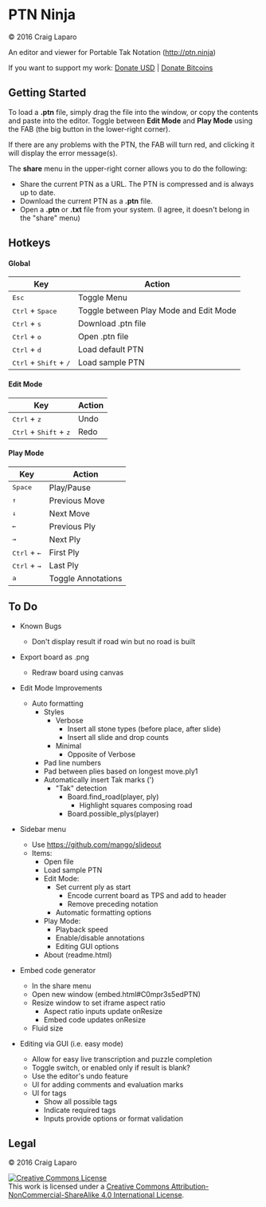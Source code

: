 # PTN Ninja
&copy; 2016 Craig Laparo

An editor and viewer for Portable Tak Notation (http://ptn.ninja)

If you want to support my work:
[Donate USD](https://www.paypal.me/gruppler) |
[Donate Bitcoins](bitcoin:12mD2HUNb4MJoLfVDDLS1wep1hdhrSY3L8)

## Getting Started
To load a **.ptn** file, simply drag the file into the window, or copy the contents and paste into the editor. Toggle between **Edit Mode** and **Play Mode** using the FAB (the big button in the lower-right corner).

If there are any problems with the PTN, the FAB will turn red, and clicking it will display the error message(s).

The **share** menu in the upper-right corner allows you to do the following:
- Share the current PTN as a URL. The PTN is compressed and is always up to date.
- Download the current PTN as a **.ptn** file.
- Open a **.ptn** or **.txt** file from your system. (I agree, it doesn't belong in the "share" menu)



## Hotkeys
#### Global
| Key                            | Action                                     |
| ------------------------------ | ------------------------------------------ |
| <kbd>Esc</kbd>                 | Toggle Menu                                |
| <kbd>Ctrl</kbd> + <kbd>Space</kbd> | Toggle between Play Mode and Edit Mode |
| <kbd>Ctrl</kbd> + <kbd>s</kbd> | Download .ptn file                         |
| <kbd>Ctrl</kbd> + <kbd>o</kbd> | Open .ptn file                             |
| <kbd>Ctrl</kbd> + <kbd>d</kbd> | Load default PTN                           |
| <kbd>Ctrl</kbd> + <kbd>Shift</kbd> + <kbd>/</kbd> | Load sample PTN         |

#### Edit Mode
| Key                                               | Action |
| ------------------------------------------------- | ------ |
| <kbd>Ctrl</kbd> + <kbd>z</kbd>                    | Undo   |
| <kbd>Ctrl</kbd> + <kbd>Shift</kbd> + <kbd>z</kbd> | Redo   |

#### Play Mode
| Key                                 | Action             |
| ----------------------------------- | ------------------ |
| <kbd>Space</kbd>                    | Play/Pause         |
| <kbd>&uarr;</kbd>                   | Previous Move      |
| <kbd>&darr;</kbd>                   | Next Move          |
| <kbd>&larr;</kbd>                   | Previous Ply       |
| <kbd>&rarr;</kbd>                   | Next Ply           |
| <kbd>Ctrl</kbd> + <kbd>&larr;</kbd> | First Ply          |
| <kbd>Ctrl</kbd> + <kbd>&rarr;</kbd> | Last Ply           |
| <kbd>a</kbd>                        | Toggle Annotations |



## To Do
- Known Bugs
  - Don't display result if road win but no road is built


- Export board as .png
  - Redraw board using canvas


- Edit Mode Improvements
  - Auto formatting
    - Styles
      - Verbose
        - Insert all stone types (before place, after slide)
        - Insert all slide and drop counts
      - Minimal
        - Opposite of Verbose
    - Pad line numbers
    - Pad between plies based on longest move.ply1
    - Automatically insert Tak marks (')
      - "Tak" detection
        - Board.find_road(player, ply)
          - Highlight squares composing road
        - Board.possible_plys(player)


- Sidebar menu
  - Use https://github.com/mango/slideout
  - Items:
    - Open file
    - Load sample PTN
    - Edit Mode:
      - Set current ply as start
        - Encode current board as TPS and add to header
        - Remove preceding notation
      - Automatic formatting options
    - Play Mode:
      - Playback speed
      - Enable/disable annotations
      - Editing GUI options
    - About (readme.html)


- Embed code generator
  - In the share menu
  - Open new window (embed.html#C0mpr3s5edPTN)
  - Resize window to set iframe aspect ratio
    - Aspect ratio inputs update onResize
    - Embed code updates onResize
  - Fluid size


- Editing via GUI (i.e. easy mode)
  - Allow for easy live transcription and puzzle completion
  - Toggle switch, or enabled only if result is blank?
  - Use the editor's undo feature
  - UI for adding comments and evaluation marks
  - UI for tags
    - Show all possible tags
    - Indicate required tags
    - Inputs provide options or format validation


## Legal
&copy; 2016 Craig Laparo

<a rel="license" href="http://creativecommons.org/licenses/by-nc-sa/4.0/"><img alt="Creative Commons License" style="border-width:0" src="https://i.creativecommons.org/l/by-nc-sa/4.0/88x31.png" /></a><br />This work is licensed under a <a rel="license" href="http://creativecommons.org/licenses/by-nc-sa/4.0/">Creative Commons Attribution-NonCommercial-ShareAlike 4.0 International License</a>.
